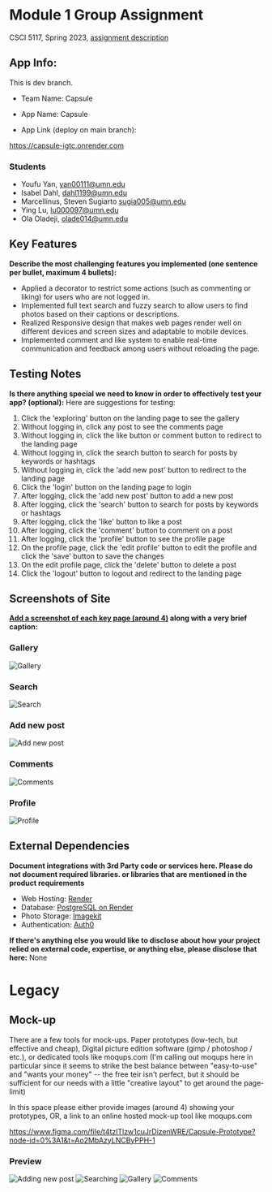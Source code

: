 # Module 1 Group Assignment

CSCI 5117, Spring 2023, [assignment description](https://canvas.umn.edu/courses/355584/pages/project-1)

## App Info:

This is dev branch.

- Team Name: Capsule
- App Name: Capsule

- App Link (deploy on main branch):

https://capsule-igtc.onrender.com

### Students

- Youfu Yan, yan00111@umn.edu
- Isabel Dahl, dahl1199@umn.edu
- Marcellinus, Steven Sugiarto sugia005@umn.edu
- Ying Lu, lu000097@umn.edu
- Ola Oladeji, olade014@umn.edu

## Key Features

**Describe the most challenging features you implemented
(one sentence per bullet, maximum 4 bullets):**

- Applied a decorator to restrict some actions (such as commenting or liking) for users who are not logged in.
- Implemented full text search and fuzzy search to allow users to find photos based on their captions or descriptions.
- Realized Responsive design that makes web pages render well on different devices and screen sizes and adaptable to mobile devices.
- Implemented comment and like system to enable real-time communication and feedback among users without reloading the page.

## Testing Notes

**Is there anything special we need to know in order to effectively test your app? (optional):**
Here are suggestions for testing:

1. Click the 'exploring' button on the landing page to see the gallery
2. Without logging in, click any post to see the comments page
3. Without logging in, click the like button or comment button to redirect to the landing page
4. Without logging in, click the search button to search for posts by keywords or hashtags
5. Without logging in, click the 'add new post' button to redirect to the landing page
6. Click the 'login' button on the landing page to login
7. After logging, click the 'add new post' button to add a new post
8. After logging, click the 'search' button to search for posts by keywords or hashtags
9. After logging, click the 'like' button to like a post
10. After logging, click the 'comment' button to comment on a post
11. After logging, click the 'profile' button to see the profile page
12. On the profile page, click the 'edit profile' button to edit the profile and click the 'save' button to save the changes
13. On the edit profile page, click the 'delete' button to delete a post
14. Click the 'logout' button to logout and redirect to the landing page

## Screenshots of Site

**[Add a screenshot of each key page (around 4)](https://stackoverflow.com/questions/10189356/how-to-add-screenshot-to-readmes-in-github-repository)
along with a very brief caption:**

### Gallery

![Gallery](./Demo/1.png 'Gallery')

### Search

![Search](./Demo/2.png 'Search')

### Add new post

![Add new post](./Demo/3.png 'Add new post')

### Comments

![Comments](./Demo/4.png 'Comments')

### Profile

![Profile](./Demo/5.png 'Profile')

## External Dependencies

**Document integrations with 3rd Party code or services here.
Please do not document required libraries. or libraries that are mentioned in the product requirements**

- Web Hosting: [Render](https://render.com/)
- Database: [PostgreSQL on Render](https://render.com/docs/postgres)
- Photo Storage: [Imagekit](https://imagekit.io/)
- Authentication: [Auth0](https://auth0.com/)

**If there's anything else you would like to disclose about how your project
relied on external code, expertise, or anything else, please disclose that
here:**
None

# Legacy

## Mock-up

There are a few tools for mock-ups. Paper prototypes (low-tech, but effective and cheap), Digital picture edition software (gimp / photoshop / etc.), or dedicated tools like moqups.com (I'm calling out moqups here in particular since it seems to strike the best balance between "easy-to-use" and "wants your money" -- the free teir isn't perfect, but it should be sufficient for our needs with a little "creative layout" to get around the page-limit)

In this space please either provide images (around 4) showing your prototypes, OR, a link to an online hosted mock-up tool like moqups.com

https://www.figma.com/file/t4tzlTlzw1cuJrDizenWRE/Capsule-Prototype?node-id=0%3A1&t=Ao2MbAzyLNCByPPH-1

### Preview

![](./Mockups/1.png 'Adding new post')
![](./Mockups/2.png 'Searching')
![](./Mockups/3.png 'Gallery')
![](./Mockups/4.png 'Comments')
